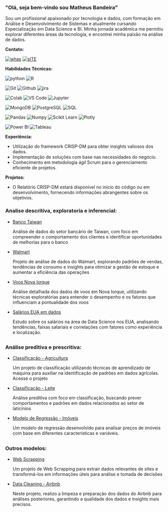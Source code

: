 ### "Olá, seja bem-vindo sou Matheus Bandeira"


Sou um profissional apaixonado por tecnologia e dados, com formação em Análise e Desenvolvimento de Sistemas e atualmente cursando Especialização em Data Science e BI. Minha jornada acadêmica me permitiu explorar diferentes áreas da tecnologia, e encontrei minha paixão na análise de dados.

**Contato:**

[![whas](https://img.shields.io/badge/WhatsApp-25D366?style=for-the-badge&logo=whatsapp&logoColor=white)](https://api.whatsapp.com/send?phone=5547988667443)
[![sITE](	https://img.shields.io/badge/website-000000?style=for-the-badge&logo=About.me&logoColor=white)](https://matheusbcdemo.wixsite.com/website)

**Habilidades Técnicas:**

 ![python](https://img.shields.io/badge/Python-14354C?style=for-the-badge&logo=python&logoColor=white) 
 ![R](https://img.shields.io/badge/R-276DC3?style=for-the-badge&logo=r&logoColor=white) 
 
 ![Git](https://img.shields.io/badge/GIT-E44C30?style=for-the-badge&logo=git&logoColor=white) 
 ![Github](https://img.shields.io/badge/GitHub-100000?style=for-the-badge&logo=github&logoColor=white) 
 ![ jira](https://img.shields.io/badge/Jira-0052CC?style=for-the-badge&logo=Jira&logoColor=white) 
 
 ![ Colab](https://img.shields.io/badge/Colab-F9AB00?style=for-the-badge&logo=googlecolab&color=525252)
![VS Code](https://img.shields.io/badge/Visual_Studio_Code-0078D4?style=for-the-badge&logo=visual%20studio%20code&logoColor=white)
 ![Jupyter](	https://img.shields.io/badge/Jupyter-F37626.svg?&style=for-the-badge&logo=Jupyter&logoColor=white) 

 ![MongoDB](https://img.shields.io/badge/MongoDB-4EA94B?style=for-the-badge&logo=mongodb&logoColor=white)
![PostgreSQL](https://img.shields.io/badge/PostgreSQL-316192?style=for-the-badge&logo=postgresql&logoColor=white) 
![SQL](https://img.shields.io/badge/Microsoft_SQL_Server-CC2927?style=for-the-badge&logo=microsoft-sql-server&logoColor=white) 

 ![Pandas](https://img.shields.io/badge/Pandas-2C2D72?style=for-the-badge&logo=pandas&logoColor=white) 
 ![Numpy](	https://img.shields.io/badge/Numpy-777BB4?style=for-the-badge&logo=numpy&logoColor=white) 
 ![Scikit Learn](https://img.shields.io/badge/scikit_learn-F7931E?style=for-the-badge&logo=scikit-learn&logoColor=white) 
 ![Plotly](	https://img.shields.io/badge/Plotly-239120?style=for-the-badge&logo=plotly&logoColor=white)

 ![Power BI](https://img.shields.io/badge/PowerBI-F2C811?style=for-the-badge&logo=Power%20BI&logoColor=white) 
 ![Tableau](	https://img.shields.io/badge/Tableau-E97627?style=for-the-badge&logo=Tableau&logoColor=white) 


**Experiência:**
- Utilização do framework CRISP-DM para obter insights valiosos dos dados.
- Implementação de soluções com base nas necessidades do negócio.
- Conhecimento em metodologia ágil Scrum para o gerenciamento eficiente de projetos.

**Projetos:**


- O Relatório CRISP-DM estará disponível no início do código ou em desenvolvimento, fornecendo informações abrangentes sobre os objetivos.

### Analise descritiva, exploratoria e inferencial:

- [Banco Taiwan](https://colab.research.google.com/github/MatheusHavoc/Credito_Bancario/blob/main/Cr%C3%A9ditoBanc%C3%A1rio.ipynb)
  
  Análise de dados do setor bancário de Taiwan, com foco em compreender o comportamento dos clientes e identificar oportunidades de melhorias para o banco

- [Walmart](https://colab.research.google.com/github/MatheusHavoc/walmart/blob/main/walmart24(1).ipynb)
  
    Projeto de análise de dados do Walmart, explorando padrões de vendas, tendências de consumo e insights para otimizar a gestão de estoque e aumentar a eficiência das operações

- [Voos Nova Iorque](https://colab.research.google.com/github/MatheusHavoc/NyFlights/blob/main/NYF.ipynb)

    Análise detalhada dos dados de voos em Nova Iorque, utilizando técnicas exploratórias para entender o desempenho e os fatores que influenciam a pontualidade dos voos

- [Salários EUA em dados](https://colab.research.google.com/github/MatheusHavoc/Data-Science-Jobs-Salaries/blob/main/Data_Science_Jobs_Salaries.ipynb)

    Estudo sobre os salários na área de Data Science nos EUA, analisando tendências, faixas salariais e correlações com fatores como experiência e localização.

## 
### Análise preditiva e prescritiva: 
- [Classificação - Agricultura
](https://colab.research.google.com/drive/1ff1XqIVkNYfza8qJJI-UyNx1-cp9ZaZC?usp=sharing)

    Um projeto de classificação utilizando técnicas de aprendizado de máquina para auxiliar na identificação de padrões em dados agrícolas. Acesse o projeto
- [Classificação - Leite](https://colab.research.google.com/github/MatheusHavoc/Classificao_Predicao-_Milk/blob/main/Classificao_Predi%C3%A7%C3%A3o_Milk.ipynb)

    Análise preditiva com foco em classificação, buscando prever comportamentos e padrões em dados relacionados ao setor de laticínios
- [Modelo de Regressão - Imóveis](https://colab.research.google.com/drive/1VKChAx_XGqJgxi2arWBvFqYrsAQhrC4o?usp=sharing)
  
    Um modelo de regressão desenvolvido para analisar preços de imóveis com base em diferentes características e variáveis.
## 
### Outros modelos:
- [Web Scrapping](https://colab.research.google.com/github/MatheusHavoc/Web_Scrapping/blob/main/mercado_livre_scrapping.ipynb)

    Um projeto de Web Scrapping para extrair dados relevantes de sites e transformá-los em informações úteis para análise e tomada de decisões
- [Data Cleaning - Airbnb](https://colab.research.google.com/github/MatheusHavoc/Airbnb-NYC-2019/blob/main/Data_Cleaning_Airbnb.ipynb)

    Neste projeto, realizo a limpeza e preparação dos dados do Airbnb para análises posteriores, garantindo a qualidade dos dados e insights mais precisos.
